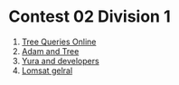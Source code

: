 # Contest 02 Division 1

1. [Tree Queries Online](http://codeforces.com/gym/100109/problem/K)
1. [Adam and Tree](http://codeforces.com/contest/442/problem/D)
1. [Yura and developers](http://codeforces.com/problemset/problem/549/F)
1. [Lomsat gelral](http://codeforces.com/contest/600/problem/E)